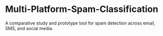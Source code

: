 # Multi-Platform-Spam-Classification
A comparative study and prototype tool for spam detection across email, SMS, and social media.
